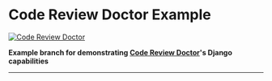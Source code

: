 # Code Review Doctor Example

[![Code Review Doctor](
https://codereview.doctor/higher-tier/a-quick-example/django.svg)](https://codereview.doctor/higher-tier/a-quick-example/django)

**Example branch for demonstrating [Code Review Doctor](https://codereview.doctor)'s Django capabilities**

---

